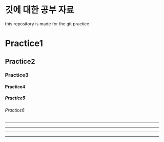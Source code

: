 # 깃에 대한 공부 자료
this repository is made for the git practice


# Practice1

## Practice2

### Practice3

#### Practice4

##### Practice5

###### Practice6

---

- - -

***

* * *
